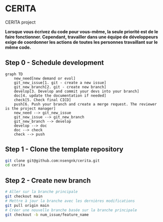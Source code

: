 # CERITA

CERITA project

**Lorsque vous écrivez du code pour vous-même, la seule priorité est de le faire fonctionner. Cependant, travailler dans une équipe de développeurs exige de coordonner les actions de toutes les personnes travaillant sur le même code.**

## Step 0 - Schedule development

```mermaid
graph TD
    new_need[new demand or evol]
    git_new_issue[1. git - create a new issue]
    git_new_branch[2. git - create new branch]
    develop[3. Develop and commit your devs into your branch]
    doc[4. update the documentation if needed]
    check[5. Check final CICD]
    push[6. Push your branch and create a merge request. The reviewer is the project manager]
    new_need --> git_new_issue
    git_new_issue --> git_new_branch
    git_new_branch --> develop
    develop --> doc
    doc --> check
    check --> push
```


## Step 1 - Clone the template repository

```bash 
git clone git@github.com:nsengnk/cerita.git
cd cerita
```

## Step 2 - Create new branch
```bash
# Aller sur la branche principale
git checkout main
# Mettre à jour la branche avec les dernières modifications
git pull origin main
# Créer une nouvelle branche basée sur la branche principale
git checkout -b num_issue/feature_name
```
